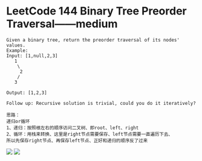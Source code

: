 # LeetCode 144 Binary Tree Preorder Traversal——medium

```
Given a binary tree, return the preorder traversal of its nodes' values.
Example:
Input: [1,null,2,3]
   1
    \
     2
    /
   3

Output: [1,2,3]

Follow up: Recursive solution is trivial, could you do it iteratively?

思路：
递归or循环
1、递归：按照根左右的顺序访问二叉树、即root、left、right
2、循环：用栈来转换、这里是right节点需要保存、left节点需要一直遍历下去、
所以先保存right节点、再保存left节点、正好和递归的顺序反了过来
```
![](https://github.com/only-you/interview/blob/master/picture/144-1.png)
![](https://github.com/only-you/interview/blob/master/picture/144-2.png)
